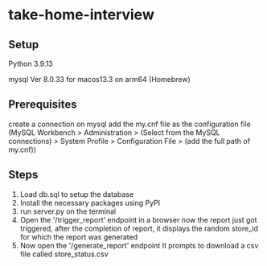 # take-home-interview

## Setup

Python 3.9.13

mysql  Ver 8.0.33 for macos13.3 on arm64 (Homebrew)

## Prerequisites
create a connection on mysql 
add the my.cnf file as the configuration file (MySQL Workbench > Administration > (Select from the MySQL connections) > System Profile > Configuration File > (add the full path of my.cnf))

## Steps
1. Load db.sql to setup the database
2. Install the necessary packages using PyPI
3. run server.py on the terminal
4. Open the '/trigger_report' endpoint in a browser
    now the report just got triggered, after the completion of report, it displays the random store_id for which the report was generated
5. Now open the '/generate_report' endpoint 
    It prompts to download a csv file called store_status.csv

